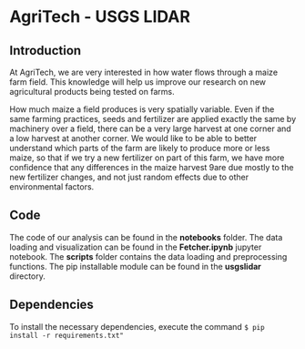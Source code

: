 # AgriTech - USGS LIDAR
## Introduction
<p> At AgriTech, we are very interested in how water flows through a maize farm field. This knowledge will help us improve our research on new agricultural products being tested on farms.

How much maize a field produces is very spatially variable. Even if the same farming practices, seeds and fertilizer are applied exactly the same by machinery over a field, there can be a very large harvest at one corner and a low harvest at another corner.  We would like to be able to better understand which parts of the farm are likely to produce more or less maize, so that if we try a new fertilizer on part of this farm, we have more confidence that any differences in the maize harvest 9are due mostly to the new fertilizer changes, and not just random effects due to other environmental factors.  
 </p>

## Code
The code of our analysis can be found in the **notebooks** folder. The data loading and visualization can be found in the **Fetcher.ipynb** jupyter notebook. The **scripts** folder contains the data loading and preprocessing functions. The pip installable module can be found in the **usgslidar** directory. 

## Dependencies
To install the necessary dependencies, execute the command 
```$ pip install -r requirements.txt"```
